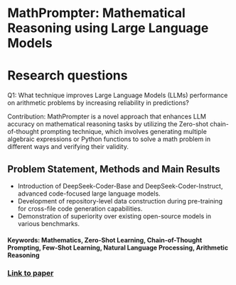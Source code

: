 # MathPrompter: Mathematical Reasoning using Large Language Models

# Research questions
Q1: What technique improves Large Language Models (LLMs) performance on arithmetic problems by increasing reliability in predictions?

Contribution: MathPrompter is a novel approach that enhances LLM accuracy on mathematical reasoning tasks by utilizing the Zero-shot chain-of-thought prompting technique, which involves generating multiple algebraic expressions or Python functions to solve a math problem in different ways and verifying their validity.

## Problem Statement, Methods and Main Results
 
  * Introduction of DeepSeek-Coder-Base and DeepSeek-Coder-Instruct, advanced code-focused large language models.
  * Development of repository-level data construction during pre-training for cross-file code generation capabilities.
  * Demonstration of superiority over existing open-source models in various benchmarks.

#### Keywords: Mathematics, Zero-Shot Learning, Chain-of-Thought Prompting, Few-Shot Learning, Natural Language Processing, Arithmetic Reasoning


### [Link to paper](https://arxiv.org/abs/2303.05398)
        